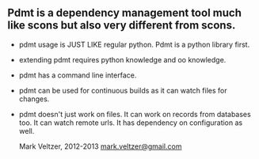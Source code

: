 Pdmt is a dependency management tool much like scons but also very different from scons.
----------------------------------------------------------------------------------------

* pdmt usage is JUST LIKE regular python. Pdmt is a python library first.
* extending pdmt requires python knowledge and oo knowledge.
* pdmt has a command line interface.
* pdmt can be used for continuous builds as it can watch files for changes.
* pdmt doesn't just work on files. It can work on records from databases too.
	It can watch remote urls.
	It has dependency on configuration as well.

	Mark Veltzer, 2012-2013
	mark.veltzer@gmail.com
